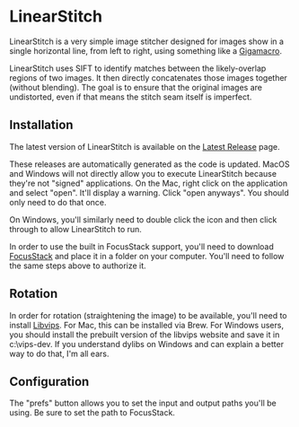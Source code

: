 # LinearStitch #

LinearStitch is a very simple image stitcher designed for images show in a single horizontal line, from left to right, using something like a [Gigamacro](http://www.gigamacro.com).  

LinearStitch uses SIFT to identify matches between the likely-overlap regions of two images.  It then directly concatenates those images together (without blending).  The goal is to ensure that the original images are undistorted, even if that means the stitch seam itself is imperfect.

## Installation

The latest version of LinearStitch is available on the [Latest Release](https://github.com/UMN-LATIS/LinearStitch/releases/tag/latest) page. 

These releases are automatically generated as the code is updated. MacOS and Windows will not directly allow you to execute LinearStitch because they're not "signed" applications. On the Mac, right click on the application and select "open". It'll display a warning. Click "open anyways". You should only need to do that once.

On Windows, you'll similarly need to double click the icon and then click through to allow LinearStitch to run.

In order to use the built in FocusStack support, you'll need to download [FocusStack](https://github.com/PetteriAimonen/focus-stack) and place it in a folder on your computer. You'll need to follow the same steps above to authorize it.

## Rotation

In order for rotation (straightening the image) to be available, you'll need to install [Libvips](https://www.libvips.org). For Mac, this can be installed via Brew. For Windows users, you should install the prebuilt version of the libvips website and save it in c:\vips-dev. If you understand dylibs on Windows and can explain a better way to do that, I'm all ears. 

## Configuration
The "prefs" button allows you to set the input and output paths you'll be using. Be sure to set the path to FocusStack. 

